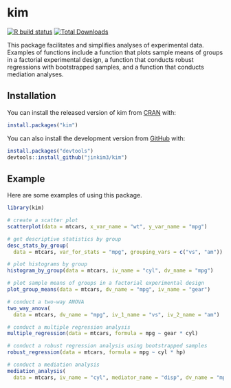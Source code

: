 
<!-- README.md is generated from README.Rmd. Please edit that file -->

# kim

<!-- badges: start -->

[![R build
status](https://github.com/jinkim3/kim/workflows/R-CMD-check/badge.svg)](https://github.com/jinkim3/kim/actions)
[![Total
Downloads](http://cranlogs.r-pkg.org/badges/grand-total/kim?color=blue)](https://cran.r-project.org/package=kim)
<!-- badges: end -->

This package facilitates and simplifies analyses of experimental data.
Examples of functions include a function that plots sample means of
groups in a factorial experimental design, a function that conducts
robust regressions with bootstrapped samples, and a function that
conducts mediation analyses.

## Installation

You can install the released version of kim from
[CRAN](https://CRAN.R-project.org) with:

``` r
install.packages("kim")
```

You can also install the development version from
[GitHub](https://github.com/) with:

``` r
install.packages("devtools")
devtools::install_github("jinkim3/kim")
```

## Example

Here are some examples of using this package.

``` r
library(kim)

# create a scatter plot
scatterplot(data = mtcars, x_var_name = "wt", y_var_name = "mpg")

# get descriptive statistics by group
desc_stats_by_group(
  data = mtcars, var_for_stats = "mpg", grouping_vars = c("vs", "am"))

# plot histograms by group
histogram_by_group(data = mtcars, iv_name = "cyl", dv_name = "mpg")

# plot sample means of groups in a factorial experimental design
plot_group_means(data = mtcars, dv_name = "mpg", iv_name = "gear")

# conduct a two-way ANOVA
two_way_anova(
  data = mtcars, dv_name = "mpg", iv_1_name = "vs", iv_2_name = "am")

# conduct a multiple regression analysis
multiple_regression(data = mtcars, formula = mpg ~ gear * cyl)

# conduct a robust regression analysis using bootstrapped samples
robust_regression(data = mtcars, formula = mpg ~ cyl * hp)

# conduct a mediation analysis
mediation_analysis(
  data = mtcars, iv_name = "cyl", mediator_name = "disp", dv_name = "mpg")
```
